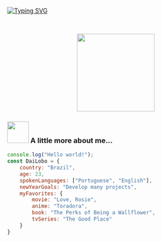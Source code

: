 [![Typing SVG](https://readme-typing-svg.herokuapp.com?size=24&color=770CF7&center=true&vCenter=true&width=1000&height=100&lines=Hello%2C+I'm+Diana+Rose)](https://git.io/typing-svg)

<div style="display: inline_block"><br>

<p align="center" >  
  <img height="180em" src="https://github-readme-stats.vercel.app/api/top-langs/?username=DaiLobo&layout=compact&langs_count=7&theme=dracula"/>
</p>
  
  
### <img src="https://media.giphy.com/media/VgCDAzcKvsR6OM0uWg/giphy.gif" width="50"> A little more about me...  
 

```javascript
console.log("Hello world!");
const DaiLobo = {
    country: "Brazil",
    age: 23,
    spokenLanguages: ["Portuguese", "English"],
    newYearGoals: "Develop many projects",
    myFavorites: {
        movie: "Love, Rosie",
        anime: "Toradora",
        book: "The Perks of Being a Wallflower",
        tvSeries: "The Good Place"
    }
}
```
 
<!--
**DaiLobo/DaiLobo** is a ✨ _special_ ✨ repository because its `README.md` (this file) appears on your GitHub profile.

Here are some ideas to get you started:

- 🔭 I’m currently working on ...
- 🌱 I’m currently learning ...
- 👯 I’m looking to collaborate on ...
- 🤔 I’m looking for help with ...
- 💬 Ask me about ...
- 📫 How to reach me: ...
- 😄 Pronouns: ...
- ⚡ Fun fact: ...
-->
